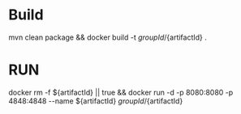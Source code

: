 # Build
mvn clean package && docker build -t ${groupId}/${artifactId} .

# RUN

docker rm -f ${artifactId} || true && docker run -d -p 8080:8080 -p 4848:4848 --name ${artifactId} ${groupId}/${artifactId} 